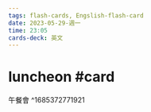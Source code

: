 ```yaml
---
tags: flash-cards, Engslish-flash-card
date: 2023-05-29-週一
time: 23:05
cards-deck: 英文
---
```


# luncheon #card 
午餐會
^1685372771921

